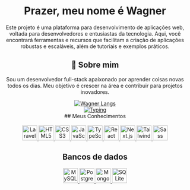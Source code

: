 <div align="center">

# Prazer, meu nome é Wagner 

Este projeto é uma plataforma para desenvolvimento de aplicações web, voltada para desenvolvedores e entusiastas da tecnologia. Aqui, você encontrará ferramentas e recursos que facilitam a criação de aplicações robustas e escaláveis, além de tutoriais e exemplos práticos.

## 🚀 Sobre mim
Sou um desenvolvedor full-stack apaixonado por aprender coisas novas todos os dias. Meu objetivo é crescer na área e contribuir para projetos inovadores.

<div>
  <a href="https://github.com/anuraghazra/github-readme-stats">
    <img src="https://github-readme-stats.vercel.app/api/top-langs/?username=wagner333&layout=pie" alt="Wagner Langs" />
  </a>
</div>

<div>
  <a href="https://github.com/anuraghazra/github-readme-stats">
    <img src="https://readme-typing-svg.herokuapp.com/?size=25&duration=4200&color=1BC53B&height=50&lines=echo+%22Ol%C3%A1%2C+mundo!%22&center=true" alt="Typing" style="max-width: 100%;">
  </a>
</div>
## Meus Conhecimentos
<div dir="auto"><br>
   <a href="https://laravel.com/docs">
       <img src="https://cdn-icons-png.flaticon.com/512/5968/5968267.png" width="40" height="40" alt="Laravel" title="Laravel" class="img-small">
   </a>
   <a href="https://www.w3.org/html/">
       <img src="https://cdn-icons-png.flaticon.com/512/1183/1183660.png" width="40" height="40" alt="HTML5" title="HTML5" class="img-small">
   </a>
   <a href="https://www.w3.org/Style/CSS/">
       <img src="https://cdn-icons-png.flaticon.com/512/732/732190.png" width="40" height="40" alt="CSS3" title="CSS3" class="img-small">
   </a>
   <a href="https://developer.mozilla.org/en-US/docs/Web/JavaScript">
       <img src="https://cdn-icons-png.flaticon.com/512/2139/2138990.png" width="40" height="40" alt="JavaScript" title="JavaScript" class="img-small">
   </a>
   <a href="https://www.typescriptlang.org/">
       <img src="https://cdn-icons-png.flaticon.com/512/5968/5968350.png" width="40" height="40" alt="TypeScript" title="TypeScript" class="img-small">
   </a>
   <a href="https://reactjs.org/">
       <img src="https://cdn-icons-png.flaticon.com/512/1065/1065638.png" width="40" height="40" alt="React" title="React" class="img-small">
   </a>
   <a href="https://nextjs.org/">
       <img src="https://cdn-icons-png.flaticon.com/512/5968/5968292.png" width="40" height="40" alt="Next.js" title="Next.js" class="img-small">
   </a>
   <a href="https://tailwindcss.com/">
       <img src="https://cdn-icons-png.flaticon.com/512/3490/3490292.png" width="40" height="40" alt="Tailwind CSS" title="Tailwind CSS" class="img-small">
   </a>
   <a href="https://sass-lang.com/">
       <img src="https://cdn-icons-png.flaticon.com/512/919/919855.png" width="40" height="40" alt="Sass" title="Sass" class="img-small">
   </a>
</div>

## Bancos de dados
<div>
   <a href="https://www.mysql.com/">
       <img src="https://cdn-icons-png.flaticon.com/512/3308/3308466.png" width="40" height="40" alt="MySQL" title="MySQL" class="img-small">
   </a>
   <a href="https://www.postgresql.org/">
       <img src="https://cdn-icons-png.flaticon.com/512/2265/2265910.png" width="40" height="40" alt="PostgreSQL" title="PostgreSQL" class="img-small">
   </a>
   <a href="https://www.mongodb.com/">
       <img src="https://cdn-icons-png.flaticon.com/512/4465/4465481.png" width="40" height="40" alt="MongoDB" title="MongoDB" class="img-small">
   </a>
   <a href="https://www.sqlite.org/">
       <img src="https://cdn-icons-png.flaticon.com/512/2803/2803932.png" width="40" height="40" alt="SQLite" title="SQLite" class="img-small">
   </a>
</div>

